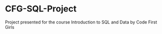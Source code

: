 # CFG-SQL-Project
Project presented for the course Introduction to SQL and Data by Code First Girls 
